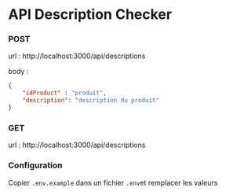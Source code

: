 # API Description Checker

### POST

url : http://localhost:3000/api/descriptions

body :

```json
{
    "idProduct" : "produit",
    "description": "description du produit"
}
```

### GET

url : http://localhost:3000/api/descriptions

### Configuration

Copier `.env.example` dans un fichier `.env`et remplacer les valeurs

